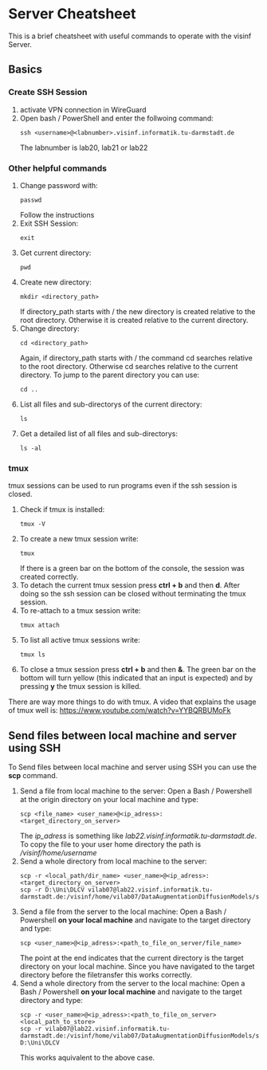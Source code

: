 # Server Cheatsheet
This is a brief cheatsheet with useful commands to operate with the visinf Server.
## Basics
### Create SSH Session
1. activate VPN connection in WireGuard
2. Open bash / PowerShell and enter the follwoing command:
	```  
	ssh <username>@<labnumber>.visinf.informatik.tu-darmstadt.de
	```
	The labnumber is lab20, lab21 or lab22
### Other helpful commands
1. Change password with:
	```
	passwd
	```
	Follow the instructions
2. Exit SSH Session:
	```
	exit
	```
3. Get current directory:
	```
	pwd
	```
4. Create new directory:
	```
	mkdir <directory_path>
	```
	If directory_path starts with / the new directory is created relative to the root directory. Otherwise it is created relative to the current directory.
5. Change directory:
	```
	cd <directory_path>
	```
	Again, if directory_path starts with / the command cd searches relative to the root directory. Otherwise cd searches relative to the current directory. To jump to the parent directory you can use:
	```
	cd ..
	```
6. List all files and sub-directorys of the current directory:
	```
	ls
	```
7. Get a detailed list of all files and sub-directorys:
	```
	ls -al
	```
### tmux
tmux sessions can be used to run programs even if the ssh session is closed.

1. Check if tmux is installed:
	```
	tmux -V
	```
2. To create a new tmux session write:
	```
	tmux
	```
	If there is a green bar on the bottom of the console, the session was created correctly.
3. To detach the current tmux session press **ctrl + b** and then **d**. After doing so the ssh session can be closed without terminating the tmux session.
4. To re-attach to a tmux session write:
	```
	tmux attach
	```
5. To list all active tmux sessions write:
	```
	tmux ls
	```
7. To close a tmux session press **ctrl + b** and then **&**. The green bar on the bottom will turn yellow (this indicated that an input is expected) and by pressing **y** the tmux session is killed.

There are way more things to do with tmux. A video that explains the usage of tmux well is: https://www.youtube.com/watch?v=YYBQRBUMoFk
## Send files between local machine and server using SSH
To Send files between local machine and server using SSH you can use the **scp** command.
1. Send a file from local machine to the server:
	Open a Bash / Powershell at the origin directory on your local machine and type:
	```
	scp <file_name> <user_name>@<ip_adress>:<target_directory_on_server>
	```
	The *ip_adress* is something like *lab22.visinf.informatik.tu-darmstadt.de*. To copy the file to your user home directory the path is */visinf/home/username*
2. Send a whole directory from local machine to the server:
	```
	scp -r <local_path/dir_name> <user_name>@<ip_adress>:<target_directory_on_server>
 	scp -r D:\Uni\DLCV vilab07@lab22.visinf.informatik.tu-darmstadt.de:/visinf/home/vilab07/DataAugmentationDiffusionModels/synthetics
	```
3. Send a file from the server to the local machine:
	Open a Bash / Powershell **on your local machine** and navigate to the target directory and type:
	```
	scp <user_name>@<ip_adress>:<path_to_file_on_server/file_name>
	```
	The point at the end indicates that the current directory is the target directory on your local machine. Since you have navigated to the target directory before the filetransfer this works correctly.
4. Send a whole directory from the server to the local machine:
	Open a Bash / Powershell **on your local machine** and navigate to the target directory and type:
	```
	scp -r <user_name>@<ip_adress>:<path_to_file_on_server> <local_path_to_store>
 	scp -r vilab07@lab22.visinf.informatik.tu-darmstadt.de:/visinf/home/vilab07/DataAugmentationDiffusionModels/synthetics D:\Uni\DLCV
	```
	This works aquivalent to the above case.